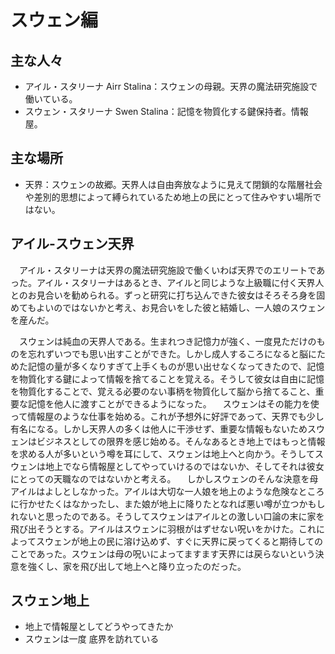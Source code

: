 スウェン編
========

主な人々
--------

- アイル・スタリーナ Airr Stalina：スウェンの母親。天界の魔法研究施設で働いている。
- スウェン・スタリーナ Swen Stalina：記憶を物質化する鍵保持者。情報屋。

主な場所
--------

- 天界：スウェンの故郷。天界人は自由奔放なように見えて閉鎖的な階層社会や差別的思想によって縛られているため地上の民にとって住みやすい場所ではない。


アイル-スウェン天界
--------

　アイル・スタリーナは天界の魔法研究施設で働くいわば天界でのエリートであった。アイル・スタリーナはあるとき、アイルと同じような上級職に付く天界人とのお見合いを勧められる。ずっと研究に打ち込んできた彼女はそろそろ身を固めてもよいのではないかと考え、お見合いをした彼と結婚し、一人娘のスウェンを産んだ。

　スウェンは純血の天界人である。生まれつき記憶力が強く、一度見ただけのものを忘れずいつでも思い出すことができた。しかし成人するころになると脳にためた記憶の量が多くなりすぎて上手くものが思い出せなくなってきたので、記憶を物質化する鍵によって情報を捨てることを覚える。そうして彼女は自由に記憶を物質化することで、覚える必要のない事柄を物質化して脳から捨てること、重要な記憶を他人に渡すことができるようになった。
　スウェンはその能力を使って情報屋のような仕事を始める。これが予想外に好評であって、天界でも少し有名になる。しかし天界人の多くは他人に干渉せず、重要な情報もないためスウェンはビジネスとしての限界を感じ始める。そんなあるとき地上ではもっと情報を求める人が多いという噂を耳にして、スウェンは地上へと向かう。そうしてスウェンは地上でなら情報屋としてやっていけるのではないか、そしてそれは彼女にとっての天職なのではないかと考える。
　しかしスウェンのそんな決意を母アイルはよしとしなかった。アイルは大切な一人娘を地上のような危険なところに行かせたくはなかったし、また娘が地上に降りたとなれば悪い噂が立つかもしれないと思ったのである。そうしてスウェンはアイルとの激しい口論の末に家を飛び出そうとする。アイルはスウェンに羽根がはずせない呪いをかけた。これによってスウェンが地上の民に溶け込めず、すぐに天界に戻ってくると期待してのことであった。スウェンは母の呪いによってますます天界には戻らないという決意を強くし、家を飛び出して地上へと降り立ったのだった。

スウェン地上
--------

- 地上で情報屋としてどうやってきたか
- スウェンは一度 底界を訪れている

